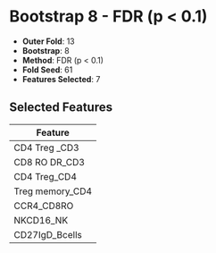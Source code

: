 # Bootstrap 8 - FDR (p < 0.1)

- **Outer Fold**: 13
- **Bootstrap**: 8
- **Method**: FDR (p < 0.1)
- **Fold Seed**: 61
- **Features Selected**: 7

## Selected Features

| Feature |
|---------|
| CD4 Treg _CD3 |
| CD8 RO DR_CD3 |
| CD4 Treg_CD4 |
| Treg memory_CD4 |
| CCR4_CD8RO |
| NKCD16_NK |
| CD27IgD_Bcells |
